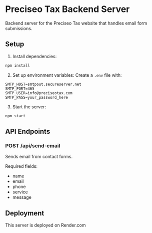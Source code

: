# Preciseo Tax Backend Server

Backend server for the Preciseo Tax website that handles email form submissions.

## Setup

1. Install dependencies:
```bash
npm install
```

2. Set up environment variables:
Create a `.env` file with:
```
SMTP_HOST=smtpout.secureserver.net
SMTP_PORT=465
SMTP_USER=info@preciseotax.com
SMTP_PASS=your_password_here
```

3. Start the server:
```bash
npm start
```

## API Endpoints

### POST /api/send-email
Sends email from contact forms.

Required fields:
- name
- email
- phone
- service
- message

## Deployment
This server is deployed on Render.com
